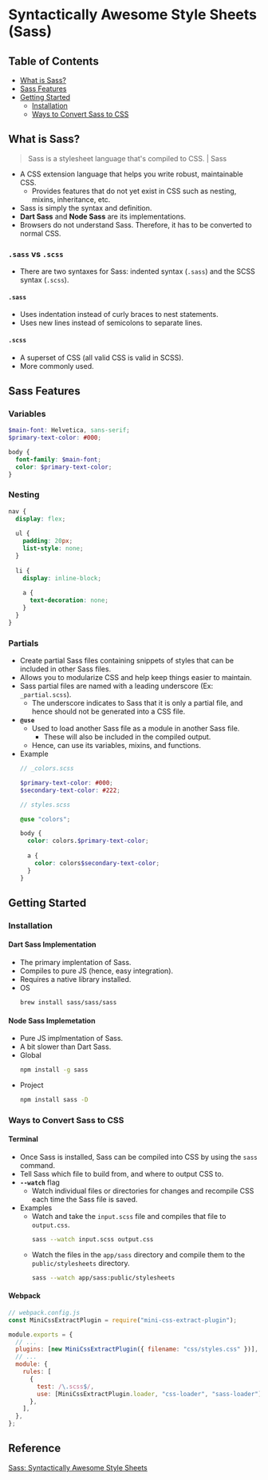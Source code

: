 # Syntactically Awesome Style Sheets (Sass)

## Table of Contents
- [What is Sass?](#what-is-sass)
- [Sass Features](#sass-features)
- [Getting Started](#getting-started)
  - [Installation](#installation)
  - [Ways to Convert Sass to CSS](#ways-to-convert-sass-to-css)

## What is Sass?
> Sass is a stylesheet language that's compiled to CSS. | Sass

- A CSS extension language that helps you write robust, maintainable CSS.
  - Provides features that do not yet exist in CSS such as nesting, mixins, inheritance, etc.
- Sass is simply the syntax and definition.
- **Dart Sass** and **Node Sass** are its implementations.
- Browsers do not understand Sass. Therefore, it has to be converted to normal CSS.
### `.sass` vs `.scss`
- There are two syntaxes for Sass: indented syntax (`.sass`) and the SCSS syntax (`.scss`).
#### `.sass`
- Uses indentation instead of curly braces to nest statements.
- Uses new lines instead of semicolons to separate lines.
#### `.scss`
- A superset of CSS (all valid CSS is valid in SCSS).
- More commonly used.

## Sass Features
### Variables
```scss
$main-font: Helvetica, sans-serif;
$primary-text-color: #000;

body {
  font-family: $main-font;
  color: $primary-text-color;
}
```
### Nesting
```scss
nav {
  display: flex;
  
  ul {
    padding: 20px;
    list-style: none;
  }
  
  li {
    display: inline-block;
    
    a {
      text-decoration: none;
    }
  }
}
```
### Partials
- Create partial Sass files containing snippets of styles that can be included in other Sass files.
- Allows you to modularize CSS and help keep things easier to maintain.
- Sass partial files are named with a leading underscore (Ex: `_partial.scss`).
  - The underscore indicates to Sass that it is only a partial file, and hence should not be generated into a CSS file.
- **`@use`**
  - Used to load another Sass file as a module in another Sass file. 
    - These will also be included in the compiled output.
  - Hence, can use its variables, mixins, and functions.
- Example
  ```scss
  // _colors.scss
  
  $primary-text-color: #000;
  $secondary-text-color: #222;
  ```
  ```scss
  // styles.scss
  
  @use "colors";
  
  body {
    color: colors.$primary-text-color;
    
    a {
      color: colors$secondary-text-color;
    }
  }
  ```

## Getting Started
### Installation
#### Dart Sass Implementation
- The primary implentation of Sass.
- Compiles to pure JS (hence, easy integration).
- Requires a native library installed.
- OS
  ```zsh
  brew install sass/sass/sass
  ```
#### Node Sass Implemetation
- Pure JS implmentation of Sass.
- A bit slower than Dart Sass.
- Global
  ```zsh
  npm install -g sass
  ```
- Project
  ```zsh
  npm install sass -D
  ```
### Ways to Convert Sass to CSS
#### Terminal
- Once Sass is installed, Sass can be compiled into CSS by using the `sass` command.
- Tell Sass which file to build from, and where to output CSS to.
- **`--watch`** flag
  - Watch individual files or directories for changes and recompile CSS each time the Sass file is saved.
- Examples
  - Watch and take the `input.scss` file and compiles that file to `output.css`.
    ```zsh
    sass --watch input.scss output.css
    ```
  - Watch the files in the `app/sass` directory and compile them to the `public/stylesheets` directory.
    ```zsh
    sass --watch app/sass:public/stylesheets
    ```
#### Webpack
```js
// webpack.config.js
const MiniCssExtractPlugin = require("mini-css-extract-plugin");

module.exports = {
  // ...
  plugins: [new MiniCssExtractPlugin({ filename: "css/styles.css" })],
  // ...
  module: {
    rules: [
      {
        test: /\.scss$/,
        use: [MiniCssExtractPlugin.loader, "css-loader", "sass-loader"],
      },
    ],
  },
};
```

## Reference
[Sass: Syntactically Awesome Style Sheets](https://sass-lang.com/)  
